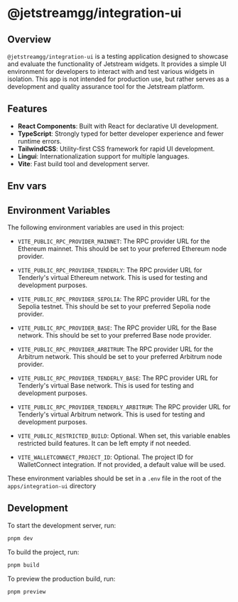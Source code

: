 # @jetstreamgg/integration-ui

## Overview

`@jetstreamgg/integration-ui` is a testing application designed to showcase and evaluate the functionality of Jetstream widgets. It provides a simple UI environment for developers to interact with and test various widgets in isolation. This app is not intended for production use, but rather serves as a development and quality assurance tool for the Jetstream platform.

## Features

- **React Components**: Built with React for declarative UI development.
- **TypeScript**: Strongly typed for better developer experience and fewer runtime errors.
- **TailwindCSS**: Utility-first CSS framework for rapid UI development.
- **Lingui**: Internationalization support for multiple languages.
- **Vite**: Fast build tool and development server.

## Env vars

## Environment Variables

The following environment variables are used in this project:

- `VITE_PUBLIC_RPC_PROVIDER_MAINNET`: The RPC provider URL for the Ethereum mainnet. This should be set to your preferred Ethereum node provider.

- `VITE_PUBLIC_RPC_PROVIDER_TENDERLY`: The RPC provider URL for Tenderly's virtual Ethereum network. This is used for testing and development purposes.

- `VITE_PUBLIC_RPC_PROVIDER_SEPOLIA`: The RPC provider URL for the Sepolia testnet. This should be set to your preferred Sepolia node provider.

- `VITE_PUBLIC_RPC_PROVIDER_BASE`: The RPC provider URL for the Base network. This should be set to your preferred Base node provider.

- `VITE_PUBLIC_RPC_PROVIDER_ARBITRUM`: The RPC provider URL for the Arbitrum network. This should be set to your preferred Arbitrum node provider.

- `VITE_PUBLIC_RPC_PROVIDER_TENDERLY_BASE`: The RPC provider URL for Tenderly's virtual Base network. This is used for testing and development purposes.

- `VITE_PUBLIC_RPC_PROVIDER_TENDERLY_ARBITRUM`: The RPC provider URL for Tenderly's virtual Arbitrum network. This is used for testing and development purposes.

- `VITE_PUBLIC_RESTRICTED_BUILD`: Optional. When set, this variable enables restricted build features. It can be left empty if not needed.

- `VITE_WALLETCONNECT_PROJECT_ID`: Optional. The project ID for WalletConnect integration. If not provided, a default value will be used.

These environment variables should be set in a `.env` file in the root of the `apps/integration-ui` directory

## Development

To start the development server, run:

```sh
pnpm dev
```

To build the project, run:

```sh
pnpm build
```

To preview the production build, run:

```sh
pnpm preview
```
